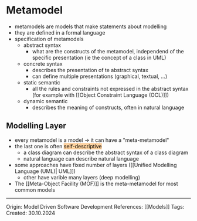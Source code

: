 # Metamodel

- metamodels are models that make statements about modelling
- they are defined in a formal language
- specification of metamodels
	- abstract syntax
		- what are the constructs of the metamodel, independend of the specific presentation (ie the concept of a class in UML)
	- concrete syntax
		- describes the presentation of te abstract syntax
		- can define multiple presentations (graphical, textual, ...)
	- static semantic
		- all the rules and constraints not expressed in the abstract syntax (for example with [[Object Constraint Language (OCL)]])
	- dynamic semantic
		- describes the meaning of constructs, often in natural language

## Modelling Layer

- every metamodel is a model -> it can have a "meta-metamodel"
- the last one is often <mark style="background: #FFB86CA6;">self-descriptive</mark>
	- a class diagram can describe the abstract syntax of a class diagram
	- natural language can describe natural language
- some approaches have fixed number of layers ([[Unified Modelling Language (UML)| UML]])
	- other have varible many layers (deep modelling)
- The [[Meta-Object Facility (MOF)]] is the meta-metamodel for most common models

---

Origin: Model Driven Software Development
References: [[Models]]
Tags: 
Created: 30.10.2024

